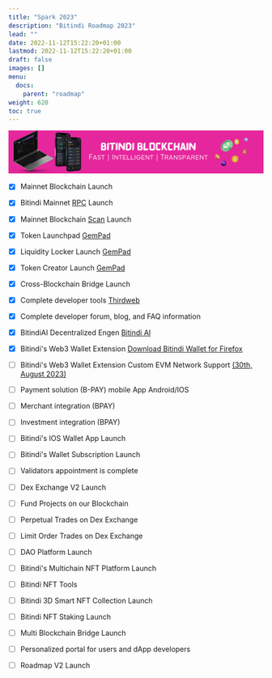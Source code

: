 ```yaml
---
title: "Spark 2023"
description: "Bitindi Roadmap 2023"
lead: ""
date: 2022-11-12T15:22:20+01:00
lastmod: 2022-11-12T15:22:20+01:00
draft: false
images: []
menu:
  docs:
    parent: "roadmap"
weight: 620
toc: true
---
```



![Bitindi!](https://raw.githubusercontent.com/bitindi/bitindi/main/assets/images/linkd.png "Bitindi Chain")


- [x] Mainnet Blockchain Launch
- [x] Bitindi Mainnet [RPC](https://docs.bitindi.org/docs/developers/networks/) Launch
- [x] Mainnet Blockchain [Scan](https://bitindiscan.com/) Launch
- [x] Token Launchpad [GemPad](https://gempad.app/)
- [x] Liquidity Locker Launch [GemPad](https://gempad.app/create-lock)
- [x] Token Creator Launch [GemPad](https://gempad.app/create-token)
- [x] Cross-Blockchain Bridge Launch
- [x] Complete developer tools [Thirdweb](https://thirdweb.com/bitindi)
- [x] Complete developer forum, blog, and FAQ information
- [x] BitindiAI Decentralized Engen [Bitindi AI](https://bitindi.ai)
- [x] Bitindi's Web3 Wallet Extension [Download Bitindi Wallet for Firefox](https://addons.mozilla.org/en-US/firefox/addon/bitindi-wallet/)
- [ ] Bitindi's Web3 Wallet Extension Custom EVM Network Support [(30th, August 2023)](https://docs.bitindi.com/docs/wallet/rpc)
- [ ] Payment solution (B-PAY) mobile App Android/IOS 
- [ ] Merchant integration (BPAY)
- [ ] Investment integration (BPAY)
- [ ] Bitindi's IOS Wallet App Launch
- [ ] Bitindi's Wallet Subscription Launch
- [ ] Validators appointment is complete
- [ ] Dex Exchange V2 Launch
- [ ] Fund Projects on our Blockchain
- [ ] Perpetual Trades on Dex Exchange
- [ ] Limit Order Trades on Dex Exchange
- [ ] DAO Platform Launch
- [ ] Bitindi's Multichain NFT Platform Launch
- [ ] Bitindi NFT Tools
- [ ] Bitindi 3D Smart NFT Collection Launch
- [ ] Bitindi NFT Staking Launch
- [ ] Multi Blockchain Bridge Launch
- [ ] Personalized portal for users and dApp developers
- [ ] Roadmap V2 Launch



